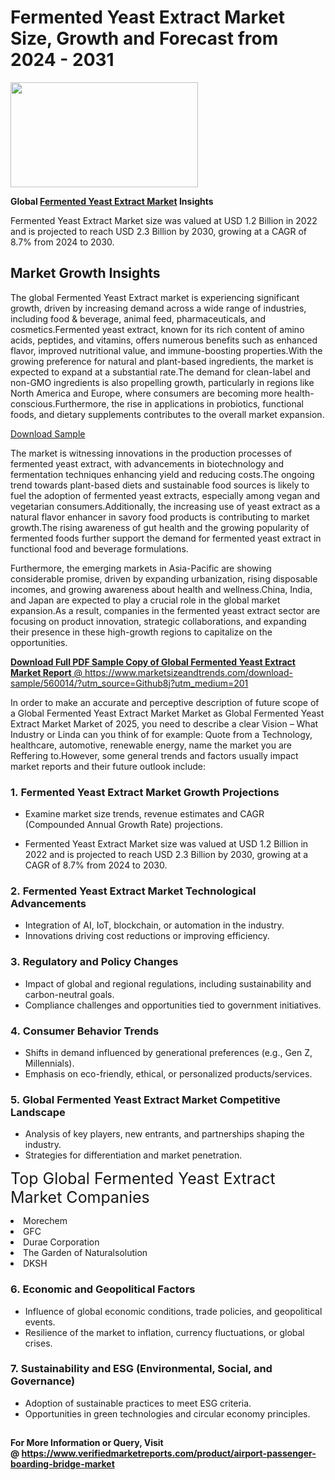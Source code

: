 <H1>Fermented Yeast Extract Market Size, Growth and Forecast from 2024 - 2031</H1><img class="aligncenter size-medium wp-image-584254" src="https://thirdeyenews.in/wp-content/uploads/2024/09/Global-Market-Research-300x168.jpeg" alt="" width="300" height="168" /><p><strong>Global&nbsp;<a href="https://www.marketsizeandtrends.com/download-sample/560014/?utm_source=Github8j?utm_medium=201">Fermented Yeast Extract Market</a> Insights</strong></p><p>Fermented Yeast Extract Market size was valued at USD 1.2 Billion in 2022 and is projected to reach USD 2.3 Billion by 2030, growing at a CAGR of 8.7% from 2024 to 2030.</p><p><h2>Market Growth Insights</h2> <p>The global Fermented Yeast Extract market is experiencing significant growth, driven by increasing demand across a wide range of industries, including food & beverage, animal feed, pharmaceuticals, and cosmetics.Fermented yeast extract, known for its rich content of amino acids, peptides, and vitamins, offers numerous benefits such as enhanced flavor, improved nutritional value, and immune-boosting properties.With the growing preference for natural and plant-based ingredients, the market is expected to expand at a substantial rate.The demand for clean-label and non-GMO ingredients is also propelling growth, particularly in regions like North America and Europe, where consumers are becoming more health-conscious.Furthermore, the rise in applications in probiotics, functional foods, and dietary supplements contributes to the overall market expansion.</p> <p><a href="#">Download Sample</a></p> <p>The market is witnessing innovations in the production processes of fermented yeast extract, with advancements in biotechnology and fermentation techniques enhancing yield and reducing costs.The ongoing trend towards plant-based diets and sustainable food sources is likely to fuel the adoption of fermented yeast extracts, especially among vegan and vegetarian consumers.Additionally, the increasing use of yeast extract as a natural flavor enhancer in savory food products is contributing to market growth.The rising awareness of gut health and the growing popularity of fermented foods further support the demand for fermented yeast extract in functional food and beverage formulations.</p> <p>Furthermore, the emerging markets in Asia-Pacific are showing considerable promise, driven by expanding urbanization, rising disposable incomes, and growing awareness about health and wellness.China, India, and Japan are expected to play a crucial role in the global market expansion.As a result, companies in the fermented yeast extract sector are focusing on product innovation, strategic collaborations, and expanding their presence in these high-growth regions to capitalize on the opportunities.</p> <p><a href="#"></p><p><span class=""><strong>Download Full PDF Sample Copy of Global Fermented Yeast Extract Market Report</strong> @ <a href="https://www.marketsizeandtrends.com/download-sample/560014/?utm_source=Github8j?utm_medium=201" target="_blank">https://www.marketsizeandtrends.com/download-sample/560014/?utm_source=Github8j?utm_medium=201</a></span></p><p>In order to make an accurate and perceptive description of future scope of a Global&nbsp;Fermented Yeast Extract Market Market as Global&nbsp;Fermented Yeast Extract Market Market of 2025, you need to describe a clear Vision &ndash; What Industry or Linda can you think of for example: Quote from a Technology, healthcare, automotive, renewable energy, name the market you are Reffering to.However, some general trends and factors usually impact market reports and their future outlook include:</p><h3>1.&nbsp;<strong>Fermented Yeast Extract Market Growth Projections</strong></h3><ul><li>Examine market size trends, revenue estimates and CAGR (Compounded Annual Growth Rate) projections.</li><li><p>Fermented Yeast Extract Market size was valued at USD 1.2 Billion in 2022 and is projected to reach USD 2.3 Billion by 2030, growing at a CAGR of 8.7% from 2024 to 2030.</p></li></ul><h3>2.&nbsp;<strong>Fermented Yeast Extract Market Technological Advancements</strong></h3><ul><li>Integration of AI, IoT, blockchain, or automation in the industry.</li><li>Innovations driving cost reductions or improving efficiency.</li></ul><h3>3.&nbsp;<strong>Regulatory and Policy Changes</strong></h3><ul><li>Impact of global and regional regulations, including sustainability and carbon-neutral goals.</li><li>Compliance challenges and opportunities tied to government initiatives.</li></ul><h3>4.&nbsp;<strong>Consumer Behavior Trends</strong></h3><ul><li>Shifts in demand influenced by generational preferences (e.g., Gen Z, Millennials).</li><li>Emphasis on eco-friendly, ethical, or personalized products/services.</li></ul><h3>5.&nbsp;<strong>Global Fermented Yeast Extract Market Competitive Landscape</strong></h3><ul><li>Analysis of key players, new entrants, and partnerships shaping the industry.</li><li>Strategies for differentiation and market penetration.</li></ul><p data-pm-slice="1 1 []"><span style="color: inherit; font-family: inherit; font-size: 25px;">Top Global Fermented Yeast Extract Market Companies</span></p><div class="" data-test-id=""><p><li>Morechem</li><li> GFC</li><li> Durae Corporation</li><li> The Garden of Naturalsolution</li><li> DKSH</li></p></div><h3>6.&nbsp;<strong>Economic and Geopolitical Factors</strong></h3><ul><li>Influence of global economic conditions, trade policies, and geopolitical events.</li><li>Resilience of the market to inflation, currency fluctuations, or global crises.</li></ul><h3>7.&nbsp;<strong>Sustainability and ESG (Environmental, Social, and Governance)</strong></h3><ul><li>Adoption of sustainable practices to meet ESG criteria.</li><li>Opportunities in green technologies and circular economy principles.</li></ul><h2><strong style="font-size: 14px;">For More Information or Query, Visit @&nbsp;</strong><a style="background-color: #ffffff; font-size: 14px;" href="https://www.marketsizeandtrends.com/report/fermented-yeast-extract-market/" target="_blank">https://www.verifiedmarketreports.com/product/airport-passenger-boarding-bridge-market</a></h2>